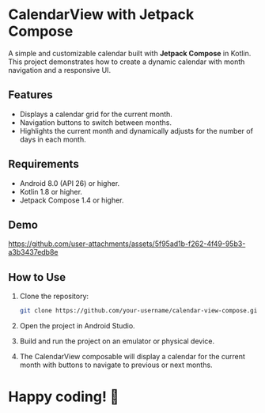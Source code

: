 # CalendarView with Jetpack Compose

A simple and customizable calendar built with **Jetpack Compose** in Kotlin. This project demonstrates how to create a dynamic calendar with month navigation and a responsive UI.

## Features
- Displays a calendar grid for the current month.
- Navigation buttons to switch between months.
- Highlights the current month and dynamically adjusts for the number of days in each month.

## Requirements
- Android 8.0 (API 26) or higher.
- Kotlin 1.8 or higher.
- Jetpack Compose 1.4 or higher.

## Demo
https://github.com/user-attachments/assets/5f95ad1b-f262-4f49-95b3-a3b3437edb8e

## How to Use

1. Clone the repository:
   ```bash
   git clone https://github.com/your-username/calendar-view-compose.git
   
2. Open the project in Android Studio.

3. Build and run the project on an emulator or physical device.

4. The CalendarView composable will display a calendar for the current month with buttons to navigate to previous or next months.


# Happy coding! 🎉
